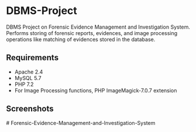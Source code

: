# DBMS-Project
DBMS Project on Forensic Evidence Management and Investigation System. Performs storing of forensic reports, evidences, and image processing operations like matching of evidences stored in the database.


## Requirements

  * Apache 2.4
  * MySQL 5.7
  * PHP 7.2
  * For Image Processing functions, PHP ImageMagick-7.0.7 extension


## Screenshots

#   F o r e n s i c - E v i d e n c e - M a n a g e m e n t - a n d - I n v e s t i g a t i o n - S y s t e m  
 